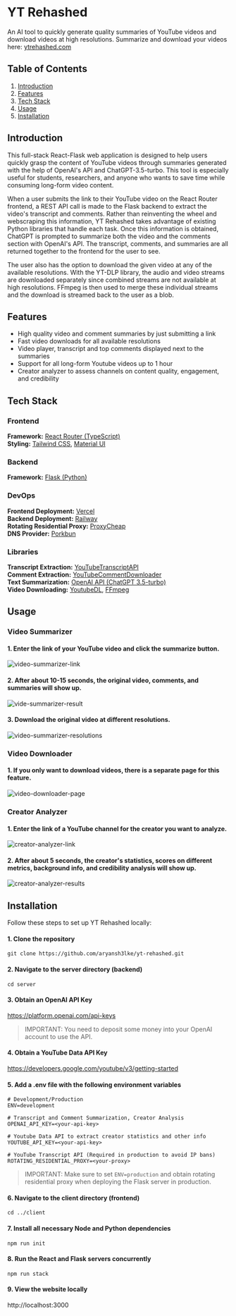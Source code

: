 # YT Rehashed

An AI tool to quickly generate quality summaries of YouTube videos and download videos at high resolutions. Summarize and download your videos here: [ytrehashed.com](ytrehashed.com)

## Table of Contents

1. [Introduction](#introduction)
2. [Features](#features)
3. [Tech Stack](#tech-stack)
4. [Usage](#usage)
5. [Installation](#installation)

## Introduction

This full-stack React-Flask web application is designed to help users quickly grasp the content of YouTube videos through summaries generated with the help of OpenAI's API and ChatGPT-3.5-turbo. This tool is especially useful for students, researchers, and anyone who wants to save time while consuming long-form video content.

When a user submits the link to their YouTube video on the React Router frontend, a REST API call is made to the Flask backend to extract the video's transcript and comments. Rather than reinventing the wheel and webscraping this information, YT Rehashed takes advantage of existing Python libraries that handle each task. Once this information is obtained, ChatGPT is prompted to summarize both the video and the comments section with OpenAI's API. The transcript, comments, and summaries are all returned together to the frontend for the user to see.

The user also has the option to download the given video at any of the available resolutions. With the YT-DLP library, the audio and video streams are downloaded separately since combined streams are not available at high resolutions. FFmpeg is then used to merge these individual streams and the download is streamed back to the user as a blob.

## Features

- High quality video and comment summaries by just submitting a link
- Fast video downloads for all available resolutions
- Video player, transcript and top comments displayed next to the summaries
- Support for all long-form Youtube videos up to 1 hour
- Creator analyzer to assess channels on content quality, engagement, and credibility

## Tech Stack

### Frontend

<b>Framework:</b> [React Router (TypeScript)](https://reactrouter.com)\
<b>Styling:</b> [Tailwind CSS](https://tailwindcss.com), [Material UI](https://mui.com/material-ui)

### Backend

<b>Framework:</b> [Flask (Python)](https://flask.palletsprojects.com/en/stable)

### DevOps

<b>Frontend Deployment:</b> [Vercel](https://vercel.com)\
<b>Backend Deployment:</b> [Railway](https://railway.com)\
<b>Rotating Residential Proxy:</b> [ProxyCheap](https://www.proxy-cheap.com)\
<b>DNS Provider:</b> [Porkbun](https://porkbun.com)

### Libraries

<b>Transcript Extraction:</b> [YouTubeTranscriptAPI](https://github.com/jdepoix/youtube-transcript-api)\
<b>Comment Extraction:</b> [YouTubeCommentDownloader](https://github.com/egbertbouman/youtube-comment-downloader)\
<b>Text Summarization:</b> [OpenAI API (ChatGPT 3.5-turbo)](https://github.com/openai/openai-python)\
<b>Video Downloading:</b> [YoutubeDL](https://github.com/yt-dlp/yt-dlp), [FFmpeg](https://www.ffmpeg.org)

## Usage

### Video Summarizer

#### 1. Enter the link of your YouTube video and click the summarize button.

![video-summarizer-link](https://github.com/user-attachments/assets/659d189b-43eb-44ee-ac62-63f77811ddb1)

#### 2. After about 10-15 seconds, the original video, comments, and summaries will show up.

![vide-summarizer-result](https://github.com/user-attachments/assets/2c3f727b-70b6-4a25-b333-995e274c8643)

#### 3. Download the original video at different resolutions.

![video-summarizer-resolutions](https://github.com/user-attachments/assets/b9a996cc-fa69-4e9a-a49e-bdc27b5cf65d)

### Video Downloader

#### 1. If you only want to download videos, there is a separate page for this feature.

![video-downloader-page](https://github.com/user-attachments/assets/7de3674b-5e48-484d-8305-2d9358c864ab)

### Creator Analyzer

#### 1. Enter the link of a YouTube channel for the creator you want to analyze.

![creator-analyzer-link](https://github.com/user-attachments/assets/bae3309c-52c1-44fc-ab43-8212c1796385)

#### 2. After about 5 seconds, the creator's statistics, scores on different metrics, background info, and credibility analysis will show up.

![creator-analyzer-results](https://github.com/user-attachments/assets/2858b545-04b4-4dcb-849d-907af85aa09b)


## Installation

Follow these steps to set up YT Rehashed locally:

#### 1. Clone the repository

`git clone https://github.com/aryansh3lke/yt-rehashed.git`

#### 2. Navigate to the server directory (backend)

`cd server`

#### 3. Obtain an OpenAI API Key

https://platform.openai.com/api-keys

> IMPORTANT: You need to deposit some money into your OpenAI account to use the API.

#### 4. Obtain a YouTube Data API Key

https://developers.google.com/youtube/v3/getting-started

#### 5. Add a .env file with the following environment variables

```
# Development/Production
ENV=development

# Transcript and Comment Summarization, Creator Analysis
OPENAI_API_KEY=<your-api-key>

# Youtube Data API to extract creator statistics and other info
YOUTUBE_API_KEY=<your-api-key>

# YouTube Transcript API (Required in production to avoid IP bans)
ROTATING_RESIDENTIAL_PROXY=<your-proxy>
```

> IMPORTANT: Make sure to set `ENV=production` and obtain rotating residential proxy when deploying the Flask server in production.

#### 6. Navigate to the client directory (frontend)

`cd ../client`

#### 7. Install all necessary Node and Python dependencies

`npm run init`

#### 8. Run the React and Flask servers concurrently

`npm run stack`

#### 9. View the website locally

http://localhost:3000

